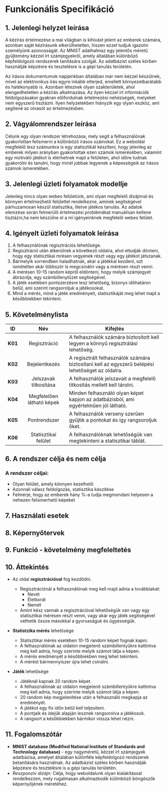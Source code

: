 # Funkcionális Specifikáció 
## 1. Jelenlegi helyzet leírása
A kézírás értelmezése a mai világban is kihívást jelent az emberek számára, azonban saját kézírásunk elkerülhetetlen, hiszen ezzel tudjuk igazolni személyünk azonosságát. 
Az MNIST adathalmaz egy jelentős méretű gyűjtemény kézzel írt számjegyekről, amely általában különböző képfeldolgozó rendszerek tanítására szolgál. Az adatbázist széles körben használják képzésre és tesztelésre is a gépi tanulás területén.

Az írásos dokumentumok napjainkban általában már nem kézzel készülnek, mivel az elektronikus írás egyre inkább elterjed, emellett környezetbarátabb és hatékonyabb is. Azonban léteznek olyan szakterületek, ahol elengedhetetlen a kézírás alkalmazása. 
Az ilyen kézzel írt információk feldolgozásakor gyakran előfordulnak értelmezési nehézségek, melyeket nem egyszerű tisztázni. Ilyen helyzetekben hiányzik egy olyan eszköz, ami segítené az olvasót az értelmezésben. 

## 2. Vágyálomrendszer leírása
Célunk egy olyan rendszer létrehozása, mely segít a felhasználónak gyakorlottan felismerni a különböző írásos számokat. 
Ez a weboldal megfelelő lesz számunkra is egy statisztikát készíteni, hogy jelenleg az emberek milyen arányban gyakorlottak ezen számok ismerésében, valamint egy motiváló játékot is elérhetnek majd a felületen, ahol időre tudnak gyakorolni és tanulni, hogy minél jobbak legyenek a képességeik az írásos számok ismeretében.

## 3. Jelenlegi üzleti folyamatok modellje
Jelenleg nincs olyan webes felületünk, ami olyan megfelelő dizájnnal és könnyen értelmezhető felülettel rendelkezne, aminek segítségével párhuzamosan készül statisztika, illetve játékos tanulás.
Az adatok elemzése során felmerülő értelmezési problémákat manuálisan kellene tisztázni,ha nem készülne el a mi igényeinknek megfelelő webes felület.

## 4. Igényelt üzleti folyamatok leírása
1. A felhasználónak regisztrációs lehetősége.
2. Regisztráció után átkerülnek a következő oldalra, ahol eltudják dönteni, hogy egy statisztikai mrésen vegyenek részt vagy egy játékot játszanak.
3. Bármelyik sorrendben haladhatnak, akár a játékkal kezdeni, ezt ismételten akár többször is megcsinálni vagy a mérésen részt venni.
4. A mérésen 10-15 random képről eldönteni, hogy melyik számjegyet ábrázolja, egy számbillenytűzet segítségével.
5. A játék esetében pontszerzésre lesz lehetőség, bizonys időhatáron belül, ami szerint rangsoroljuk a játékosokat.
6. Mind a mérés, mind a játék eredményeit, statisztikáját meg lehet majd a későbbiekben tekinteni.


## 5. Követelménylista
|    ID   |            Név             |    Kifejtés    |
|---------|:----------------------------------:|--------|
| **K01** |   Regisztráció   |A felhasználók számára biztosított kell legyen a könnyű regisztrálási lehetőség. |
| **K02** |    Bejelentkezés   |A regisztrált felhasználók számára biztosítani kell az egyszerű belépési lehetőséget az oldalra. |
| **K03** |          Jelszavak titkosítása         |A felhasználók jelszavait a megfelelő titkosítás mellett kell tárolni.  |
| **K04** |          Megfelelően látható képek          |Minden felhasználó olyan képet kapjon az adatbázisból, ami egyértelműen jól látható.  |
| **K05** |          Pontrendszer          |A felhasználók verseny szerűen gyűjtik a pontokat és így rangsoroljuk őket.  |
| **K06** |          Statisztikai felület          |A felhasználóknak lehetőségük van megtekinteni a statisztikai táblát.  |

## 6. A rendszer célja és nem célja

### A rendszer céljai:
- Olyan felület, amely könnyen kezelhető
- Azonnali válasz feldolgozás, statisztika készítése
- Felmérje, hogy az emberek hány %-a tudja megmondani helyesen a nehezen felismerhető képeket

## 7. Használati esetek

## 8. Képernyőtervek

## 9. Funkció - követelmény megfeleltetés

## 10. Áttekintés

- Az oldal **regisztrációval** fog kezdődni.
	 - Regisztrációnál a felhasználónak meg kell majd adnia a továbbiakat:
        - Nevét
        - Életkorát
        - Nemét 
	 - Amint kész vannak a regisztrációval lehetőségük van vagy egy statisztikai mérésen részt venni, vagy akár egy játék segítségével vethetik össze másokkal a gyorsaságuk és ügyességük.

- **Statistzika mérés** lehetősége
	 - Statisztikai mérés esetében 10-15 random képet fognak kapni.
   - A felhasználónak az oldalon megjelenő számbillentyűkre kattintva meg kell adnia, hogy szerinte melyik számot látja a képen.
   - A mérés eredményét a későbbiekben meg lehet tekinteni.
   - A mérést bármennyiszer újra lehet csinálni.
 

- **Játék** lehetősége
	 - Játéknál kapnak 20 random képet.
   - A felhasználónak az oldalon megjelenő számbillentyűkre kattintva meg kell adnia, hogy szerinte melyik számot látja a képen.
   - 20 random kép megjelenítése után a felhasználó megkapja az eredményét.
   - A játékot egy fix időn belül kell teljesíteni.
   - A pontjaik és idejük alapján lesznek rangsorolva a játékosok.
   - A rangsort a későbbiekben bármikor vissza lehet nézni.

## 11. Fogalomszótár
- **MNIST database (Modified National Institute of Standards and Technology database)** - egy nagyméretű, kézzel írt számjegyek adatbázisa, amelyet általában különféle képfeldolgozó rendszerek betanítására használnak. Az adatbázist széles körben használják képzésre és tesztelésre is a gépi tanulás területén.
- *Reszponzív dizájn:* Célja, hogy weboldalunk olyan kialakítással rendelkezzen, mely rugalmasan alkalmazkodik különböző böngészők képernyőjének méretéhez.
  
